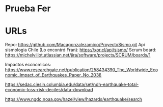 # Prueba Fer

# URLs

Repo: https://github.com/Macagonzalezamico/ProyectoSismo.git
Api sismologia Chile (Lo encontró Fran): https://xor.cl/api/sismo/
Scrum board: https://michelvillot.atlassian.net/jira/software/projects/SCRUM/boards/1

Impactos economicos: https://www.researchgate.net/publication/258434390_The_Worldwide_Economic_Impact_of_Earthquakes_Paper_No_2038

https://sedac.ciesin.columbia.edu/data/set/ndh-earthquake-total-economic-loss-risk-deciles/data-download

https://www.ngdc.noaa.gov/hazel/view/hazards/earthquake/search

